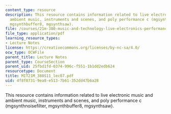 ```yaml
---
content_type: resource
description: This resource contains information related to live electronic music and
  ambient music, instruments and scenes, and poly performance c (mgsynthnoisefilter,
  mgsynthbuffer8, mgsynthsaw).
file: /courses/21m-380-music-and-technology-live-electronics-performance-practices-spring-2011/4f8f07319ea8e5137b61352dd47b6a28_MIT21M_380S11_lec07.pdf
file_type: application/pdf
learning_resource_types:
- Lecture Notes
license: https://creativecommons.org/licenses/by-nc-sa/4.0/
ocw_type: OCWFile
parent_title: Lecture Notes
parent_type: CourseSection
parent_uid: 25fbd1fd-0374-996c-f551-1b1dd2edb624
resourcetype: Document
title: MIT21M_380S11_lec07.pdf
uid: 4f8f0731-9ea8-e513-7b61-352dd47b6a28
---
```

This resource contains information related to live electronic music and ambient music, instruments and scenes, and poly performance c (mgsynthnoisefilter, mgsynthbuffer8, mgsynthsaw).